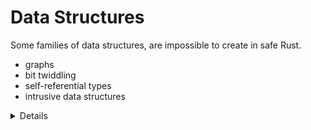 # Data Structures

Some families of data structures, are impossible to create in safe Rust.

- graphs
- bit twiddling
- self-referential types
- intrusive data structures

<details>

Graphs: General-purpose graphs cannot be created as they may need to represent
cycles. Cycles are impossible for the type system to reason about.

Bit twiddling: Overloading bits with multiple meanings. Examples include using
the NaN bits in `f64` for some other purpose or the higher-order bits of
pointers on `x86_64` platforms. This is somewhat common when writing language
interpreters to keep representations within the word size the target platform.

Self-referential types are too hard for the borrow checker to verify. (note to
self: citation needed)

</details>
